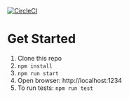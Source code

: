 [![CircleCI](https://circleci.com/gh/nicnocquee/react-jest-async-test-sample/tree/master.svg?style=svg)](https://circleci.com/gh/nicnocquee/react-jest-async-test-sample/tree/master)

# Get Started

1. Clone this repo
2. `npm install`
3. `npm run start`
4. Open browser: http://localhost:1234
5. To run tests: `npm run test`
